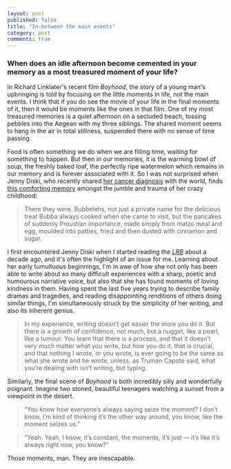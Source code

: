```yaml
---
layout: post
published: false
title: "In-between the main events"
category: post
comments: true
---
```


### When does an idle afternoon become cemented in your memory as a most treasured moment of your life?

In Richard Linklater's recent film _Boyhood_, the story of a young man's upbringing is told by focusing on the little moments in life, not the main events. I think that if you do see the movie of your life in the final moments of it, then it would be moments like the ones in that film. One of my most treasured memories is a quiet afternoon on a secluded beach, tossing pebbles into the Aegean with my three siblings. The shared moment seems to hang in the air in total stillness, suspended there with no sense of time passing.

Food is often something we do when we are filling time, waiting for something to happen. But then in our memories, it is the warming bowl of soup, the freshly baked loaf, the perfectly ripe watermelon which remains in our memory and is forever associated with it. So I was not surprised when Jenny Diski, who recently shared [her cancer diagnosis](http://www.lrb.co.uk/v36/n17/jenny-diski/a-diagnosis) with the world, finds [this comforting memory](http://jennydiski.wordpress.com/2014/09/16/wasting-our-time/) amongst the jumble and trauma of her crazy childhood:

> There they were. Bubbelehs, not just a private name for the delicious treat Bubba always cooked when she came to visit, but the pancakes of suddenly Proustian importance, made simply from matzo meal and egg, moulded into patties, fried and then dusted with cinnamon and sugar.

I first encountered Jenny Diski when I started reading the [_LRB_](www.lrb.co.uk) about a decade ago, and it's often the highlight of an issue for me. Learning about her early tumultuous beginnings, I'm in awe of how she not only has been able to write about so many difficult experiences with a sharp, poetic and humourous narrative voice, but also that she has found moments of loving kindness in them. Having spent the last five years trying to describe family dramas and tragedies, and reading disappointing renditions of others doing similar things, I'm simultaneously struck by the simplicity of her writing, and also its inherent genius. 

> In my experience, writing doesn’t get easier the more you do it. But there is a growth of confidence, not much, but a nugget, like a pearl, like a tumour. You learn that there is a process, and that it doesn’t very much matter what you write, but how you do it, that is crucial, and that nothing I wrote, or you wrote, is ever going to be the same as what she wrote and he wrote, unless, as Truman Capote said, what you’re dealing with isn’t writing, but typing.

Similarly, the final scene of _Boyhood_ is both incredibly silly and wonderfully poignant. Imagine two stoned, beautiful teenagers watching a sunset from a viewpoint in the desert. 

> “You know how everyone’s always saying seize the moment? I don’t know, I’m kind of thinking it’s the other way around, you know, like the moment seizes us.”


> “Yeah. Yeah, I know, it’s constant, the moments, it’s just — it’s like it’s always right now, you know?"

Those moments, man. They are inescapable.